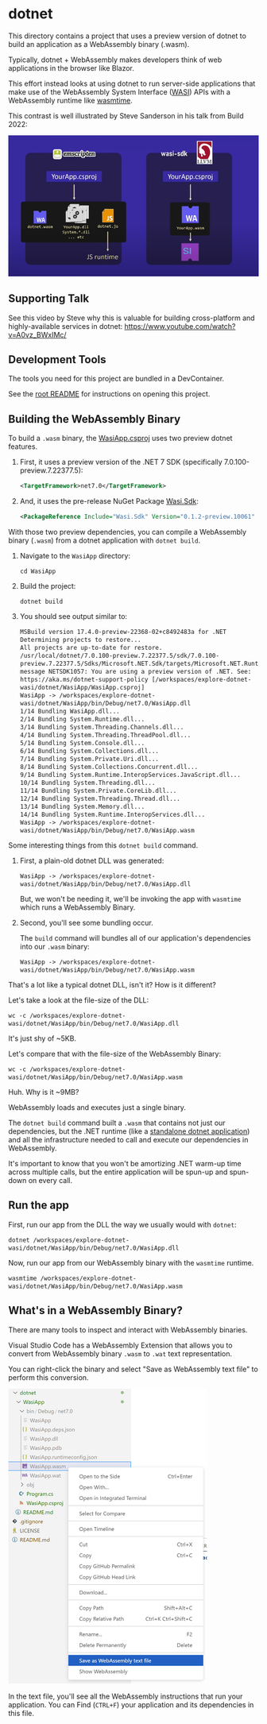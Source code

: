 # dotnet

This directory contains a project that uses a preview version of dotnet to build an application as a WebAssembly binary (.wasm).

Typically, dotnet + WebAssembly makes developers think of web applications in the browser like Blazor.

This effort instead looks at using dotnet to run server-side applications that make use of the WebAssembly System Interface ([WASI](https://github.com/WebAssembly/WASI)) APIs with a WebAssembly runtime like [wasmtime](https://github.com/bytecodealliance/wasmtime).

This contrast is well illustrated by Steve Sanderson in his talk from Build 2022:

[![Blazor compared with WASI](../img/wasi-sdk.png)](https://www.youtube.com/watch?v=A0vz_BWxIMc)

## Supporting Talk

See this video by Steve why this is valuable for building cross-platform and highly-available services in dotnet: <https://www.youtube.com/watch?v=A0vz_BWxIMc/>

## Development Tools

The tools you need for this project are bundled in a DevContainer. 

See the [root README](../README.md#development-tools) for instructions on opening this project.

## Building the WebAssembly Binary

To build a `.wasm` binary, the [WasiApp.csproj](WasiApp.csproj) uses two preview dotnet features.

1. First, it uses a preview version of the .NET 7 SDK (specifically 7.0.100-preview.7.22377.5):

    ```xml
    <TargetFramework>net7.0</TargetFramework>
    ```

1. And, it uses the pre-release NuGet Package [Wasi.Sdk](https://www.nuget.org/packages/Wasi.Sdk/0.1.1):

    ```xml
    <PackageReference Include="Wasi.Sdk" Version="0.1.2-preview.10061" />
    ```

With those two preview dependencies, you can compile a WebAssembly binary (`.wasm`) from a dotnet application with `dotnet build`.

1. Navigate to the `WasiApp` directory:

    ```plaintext
    cd WasiApp
    ```

1. Build the project:

    ```plaintext
    dotnet build
    ```

1. You should see output similar to:

    ```plaintext
    MSBuild version 17.4.0-preview-22368-02+c8492483a for .NET
    Determining projects to restore...
    All projects are up-to-date for restore.
    /usr/local/dotnet/7.0.100-preview.7.22377.5/sdk/7.0.100-preview.7.22377.5/Sdks/Microsoft.NET.Sdk/targets/Microsoft.NET.RuntimeIdentifierInference.targets(219,5): message NETSDK1057: You are using a preview version of .NET. See: https://aka.ms/dotnet-support-policy [/workspaces/explore-dotnet-wasi/dotnet/WasiApp/WasiApp.csproj]
    WasiApp -> /workspaces/explore-dotnet-wasi/dotnet/WasiApp/bin/Debug/net7.0/WasiApp.dll
    1/14 Bundling WasiApp.dll...
    2/14 Bundling System.Runtime.dll...
    3/14 Bundling System.Threading.Channels.dll...
    4/14 Bundling System.Threading.ThreadPool.dll...
    5/14 Bundling System.Console.dll...
    6/14 Bundling System.Collections.dll...
    7/14 Bundling System.Private.Uri.dll...
    8/14 Bundling System.Collections.Concurrent.dll...
    9/14 Bundling System.Runtime.InteropServices.JavaScript.dll...
    10/14 Bundling System.Threading.dll...
    11/14 Bundling System.Private.CoreLib.dll...
    12/14 Bundling System.Threading.Thread.dll...
    13/14 Bundling System.Memory.dll...
    14/14 Bundling System.Runtime.InteropServices.dll...
    WasiApp -> /workspaces/explore-dotnet-wasi/dotnet/WasiApp/bin/Debug/net7.0/WasiApp.wasm
    ```

Some interesting things from this `dotnet build` command. 

1. First, a plain-old dotnet DLL was generated:

    ```plaintext
    WasiApp -> /workspaces/explore-dotnet-wasi/dotnet/WasiApp/bin/Debug/net7.0/WasiApp.dll
    ```

    But, we won't be needing it, we'll be invoking the app with `wasmtime` which runs a WebAssembly Binary.

1. Second, you'll see some bundling occur.

    The `build` command will bundles all of our application's dependencies into our `.wasm` binary:

    ```plaintext
    WasiApp -> /workspaces/explore-dotnet-wasi/dotnet/WasiApp/bin/Debug/net7.0/WasiApp.wasm
    ```

That's a lot like a typical dotnet DLL, isn't it? How is it different?

Let's take a look at the file-size of the DLL:

```plaintext
wc -c /workspaces/explore-dotnet-wasi/dotnet/WasiApp/bin/Debug/net7.0/WasiApp.dll
```

It's just shy of ~5KB.

Let's compare that with the file-size of the WebAssembly Binary:

```plaintext
wc -c /workspaces/explore-dotnet-wasi/dotnet/WasiApp/bin/Debug/net7.0/WasiApp.wasm
```

Huh. Why is it ~9MB?

WebAssembly loads and executes just a single binary. 

The `dotnet build` command built a `.wasm` that contains not just our dependencies, but the .NET runtime (like a [standalone dotnet application](https://learn.microsoft.com/en-us/dotnet/core/deploying/single-file/overview?tabs=cli)) and all the infrastructure needed to call and execute our dependencies in WebAssembly. 

It's important to know that you won't be amortizing .NET warm-up time across multiple calls, but the entire application will be spun-up and spun-down on every call.

## Run the app

First, run our app from the DLL the way we usually would with `dotnet`:

```plaintext
dotnet /workspaces/explore-dotnet-wasi/dotnet/WasiApp/bin/Debug/net7.0/WasiApp.dll
```

Now, run our app from our WebAssembly binary with the `wasmtime` runtime.

```plaintext
wasmtime /workspaces/explore-dotnet-wasi/dotnet/WasiApp/bin/Debug/net7.0/WasiApp.wasm
```

## What's in a WebAssembly Binary?

There are many tools to inspect and interact with WebAssembly binaries.

Visual Studio Code has a WebAssembly Extension that allows you to convert from WebAssembly binary `.wasm` to `.wat` text representation.

You can right-click the binary and select "Save as WebAssembly text file" to perform this conversion.

![WebAssembly Visual Studio Code Extension](../img/webassembly-extension-text-file.png)

In the text file, you'll see all the WebAssembly instructions that run your application. You can Find (`CTRL+F`) your application and its dependencies in this file.

